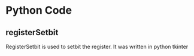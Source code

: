 # Python Code

## registerSetbit

  RegisterSetbit is used to setbit the register. It was written in python tkinter 

